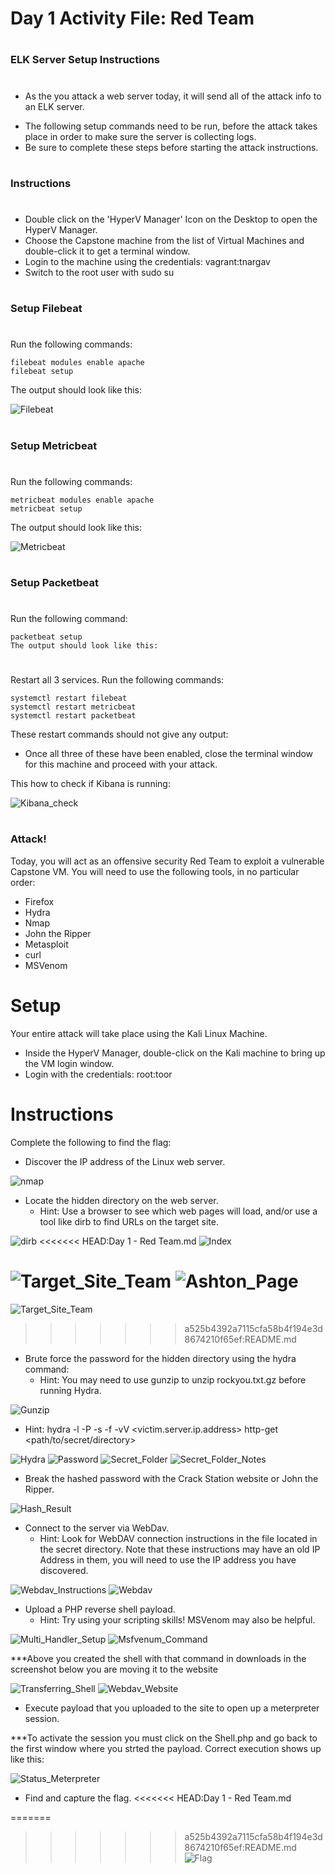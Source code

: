 # Day 1 Activity File: Red Team
#
### ELK Server Setup Instructions
#
- As the you attack a web server today, it will send all of the attack info to an ELK server.
* The following setup commands need to be run, before the attack takes place in order to make sure the server is collecting logs.
* Be sure to complete these steps before starting the attack instructions.
#
### Instructions
#
* Double click on the 'HyperV Manager' Icon on the Desktop to open the HyperV Manager.
* Choose the Capstone machine from the list of Virtual Machines and double-click it to get a terminal window.
* Login to the machine using the credentials: vagrant:tnargav
* Switch to the root user with sudo su
#
### Setup Filebeat
#
Run the following commands:
```
filebeat modules enable apache
filebeat setup
```

The output should look like this:

![Filebeat](Images/filebeat.png)
#
### Setup Metricbeat
#
Run the following commands:
```
metricbeat modules enable apache
metricbeat setup
```
The output should look like this:

![Metricbeat](Images/metricbeat.png)
#
### Setup Packetbeat
#
Run the following command:
```
packetbeat setup
The output should look like this:
```
#

Restart all 3 services. Run the following commands:
```
systemctl restart filebeat
systemctl restart metricbeat
systemctl restart packetbeat
```
These restart commands should not give any output:

* Once all three of these have been enabled, close the terminal window for this machine and proceed with your attack.

This how to check if Kibana is running:

![Kibana_check](Images/kibana_check.png)

#

### Attack!

Today, you will act as an offensive security Red Team to exploit a vulnerable Capstone VM.
You will need to use the following tools, in no particular order:

* Firefox
* Hydra
* Nmap
* John the Ripper
* Metasploit
* curl
* MSVenom

#

# Setup

Your entire attack will take place using the Kali Linux Machine.

* Inside the HyperV Manager, double-click on the Kali machine to bring up the VM login window.
* Login with the credentials: root:toor

#

# Instructions

Complete the following to find the flag:

* Discover the IP address of the Linux web server.
 
 ![nmap](Images/nmap.png)
 
* Locate the hidden directory on the web server.
   * Hint: Use a browser to see which web pages will load, and/or use a tool like dirb to find URLs on the target site.

![dirb](Images/dirb.png)
<<<<<<< HEAD:Day 1 - Red Team.md
![Index](Images/index.png)

![Target_Site_Team](Images/target_site_team.png)
![Ashton_Page](Images/ashton_page.png)
=======
![Target_Site_Team](Images/target_site_team.png)
>>>>>>> a525b4392a7115cfa58b4f194e3d8674210f65ef:README.md

* Brute force the password for the hidden directory using the hydra command:
   * Hint: You may need to use gunzip to unzip rockyou.txt.gz before running Hydra.

![Gunzip](Images/gunzip.png)

* Hint: hydra -l <username> -P <wordlist> -s <port> -f -vV <victim.server.ip.address> http-get <path/to/secret/directory>

![Hydra](Images/hydra.png)
![Password](Images/ashton_password.png)
![Secret_Folder](Images/secret_folder.png)
![Secret_Folder_Notes](Images/secret_folder_notes.png)

* Break the hashed password with the Crack Station website or John the Ripper.

![Hash_Result](Images/hash_crack_result.png)

* Connect to the server via WebDav.
   * Hint: Look for WebDAV connection instructions in the file located in the secret directory. Note that these instructions may have an old IP Address in them, you will need to use the IP address you have discovered.

![Webdav_Instructions](Images/instruction_webdav.png)
![Webdav](Images/webdav.png)

* Upload a PHP reverse shell payload.
   * Hint: Try using your scripting skills! MSVenom may also be helpful.

![Multi_Handler_Setup](Images/multi_handler_setup.png)
![Msfvenum_Command](Images/msfvenum.png)

***Above you created the shell with that command in downloads in the screenshot below you are moving it to the website

![Transferring_Shell](Images/transfer_shell.png) 
![Webdav_Website](Images/webdav_website.png)

* Execute payload that you uploaded to the site to open up a meterpreter session.

***To activate the session you must click on the Shell.php and go back to the first window where you strted the payload. Correct execution shows up like this:
 
![Status_Meterpreter](Images/meterpreter_status.png)

* Find and capture the flag.
<<<<<<< HEAD:Day 1 - Red Team.md
 
=======

>>>>>>> a525b4392a7115cfa58b4f194e3d8674210f65ef:README.md
![Flag](Images/flag.png)

#
